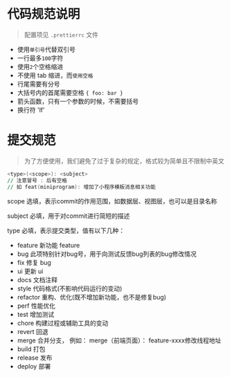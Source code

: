 # 代码规范说明
> 配置项见 `.prettierrc` 文件
- 使用`单引号`代替双引号
- 一行最多`100`字符
- 使用`2`个空格缩进
- 不使用 tab 缩进，而`使用空格`
- 行尾需要有分号
- 大括号内的首尾需要空格 `{ foo: bar }`
- 箭头函数，只有一个参数的时候，不需要括号
- 换行符 'lf'

# 提交规范
> 为了方便使用，我们避免了过于复杂的规定，格式较为简单且不限制中英文

```awk
<type>(<scope>): <subject>
// 注意冒号 : 后有空格
// 如 feat(miniprogram): 增加了小程序模板消息相关功能
```
scope 选填，表示commit的作用范围，如数据层、视图层，也可以是目录名称

subject 必填，用于对commit进行简短的描述

type 必填，表示提交类型，值有以下几种：

- feature 新功能 feature
- bug 此项特别针对bug号，用于向测试反馈bug列表的bug修改情况
- fix 修复 bug
- ui 更新 ui
- docs 文档注释
- style 代码格式(不影响代码运行的变动)
- refactor 重构、优化(既不增加新功能，也不是修复bug)
- perf 性能优化
- test 增加测试
- chore 构建过程或辅助工具的变动
- revert 回退
- merge 合并分支， 例如： merge（前端页面）： feature-xxxx修改线程地址
- build 打包
- release 发布
- deploy 部署